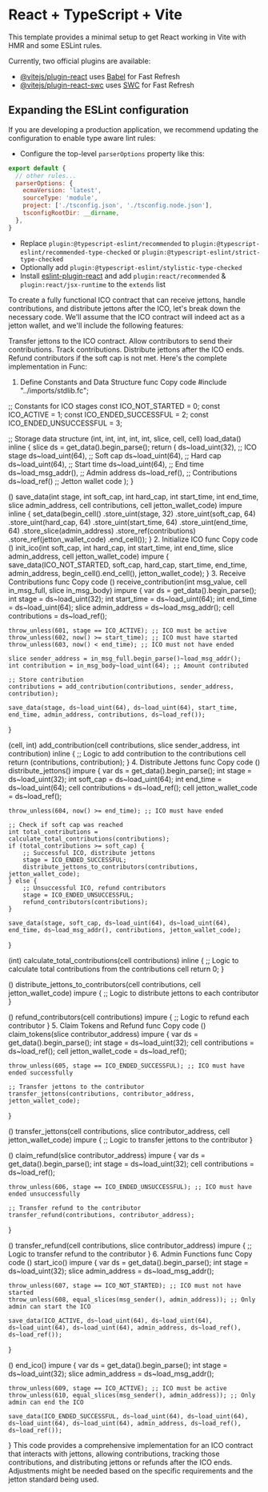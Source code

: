 # React + TypeScript + Vite

This template provides a minimal setup to get React working in Vite with HMR and some ESLint rules.

Currently, two official plugins are available:

- [@vitejs/plugin-react](https://github.com/vitejs/vite-plugin-react/blob/main/packages/plugin-react/README.md) uses [Babel](https://babeljs.io/) for Fast Refresh
- [@vitejs/plugin-react-swc](https://github.com/vitejs/vite-plugin-react-swc) uses [SWC](https://swc.rs/) for Fast Refresh

## Expanding the ESLint configuration

If you are developing a production application, we recommend updating the configuration to enable type aware lint rules:

- Configure the top-level `parserOptions` property like this:

```js
export default {
  // other rules...
  parserOptions: {
    ecmaVersion: 'latest',
    sourceType: 'module',
    project: ['./tsconfig.json', './tsconfig.node.json'],
    tsconfigRootDir: __dirname,
  },
}
```

- Replace `plugin:@typescript-eslint/recommended` to `plugin:@typescript-eslint/recommended-type-checked` or `plugin:@typescript-eslint/strict-type-checked`
- Optionally add `plugin:@typescript-eslint/stylistic-type-checked`
- Install [eslint-plugin-react](https://github.com/jsx-eslint/eslint-plugin-react) and add `plugin:react/recommended` & `plugin:react/jsx-runtime` to the `extends` list


To create a fully functional ICO contract that can receive jettons, handle contributions, and distribute jettons after the ICO, let's break down the necessary code. We'll assume that the ICO contract will indeed act as a jetton wallet, and we'll include the following features:

Transfer jettons to the ICO contract.
Allow contributors to send their contributions.
Track contributions.
Distribute jettons after the ICO ends.
Refund contributors if the soft cap is not met.
Here's the complete implementation in Func:

1. Define Constants and Data Structure
func
Copy code
#include "../imports/stdlib.fc";

;; Constants for ICO stages
const ICO_NOT_STARTED = 0;
const ICO_ACTIVE = 1;
const ICO_ENDED_SUCCESSFUL = 2;
const ICO_ENDED_UNSUCCESSFUL = 3;

;; Storage data structure
(int, int, int, int, int, slice, cell, cell) load_data() inline {
    slice ds = get_data().begin_parse();
    return (
        ds~load_uint(32), ;; ICO stage
        ds~load_uint(64), ;; Soft cap
        ds~load_uint(64), ;; Hard cap
        ds~load_uint(64), ;; Start time
        ds~load_uint(64), ;; End time
        ds~load_msg_addr(), ;; Admin address
        ds~load_ref(), ;; Contributions
        ds~load_ref()  ;; Jetton wallet code
    );
}

() save_data(int stage, int soft_cap, int hard_cap, int start_time, int end_time, slice admin_address, cell contributions, cell jetton_wallet_code) impure inline {
    set_data(begin_cell()
        .store_uint(stage, 32)
        .store_uint(soft_cap, 64)
        .store_uint(hard_cap, 64)
        .store_uint(start_time, 64)
        .store_uint(end_time, 64)
        .store_slice(admin_address)
        .store_ref(contributions)
        .store_ref(jetton_wallet_code)
    .end_cell());
}
2. Initialize ICO
func
Copy code
() init_ico(int soft_cap, int hard_cap, int start_time, int end_time, slice admin_address, cell jetton_wallet_code) impure {
    save_data(ICO_NOT_STARTED, soft_cap, hard_cap, start_time, end_time, admin_address, begin_cell().end_cell(), jetton_wallet_code);
}
3. Receive Contributions
func
Copy code
() receive_contribution(int msg_value, cell in_msg_full, slice in_msg_body) impure {
    var ds = get_data().begin_parse();
    int stage = ds~load_uint(32);
    int start_time = ds~load_uint(64);
    int end_time = ds~load_uint(64);
    slice admin_address = ds~load_msg_addr();
    cell contributions = ds~load_ref();

    throw_unless(601, stage == ICO_ACTIVE); ;; ICO must be active
    throw_unless(602, now() >= start_time); ;; ICO must have started
    throw_unless(603, now() < end_time); ;; ICO must not have ended

    slice sender_address = in_msg_full.begin_parse()~load_msg_addr();
    int contribution = in_msg_body~load_uint(64); ;; Amount contributed

    ;; Store contribution
    contributions = add_contribution(contributions, sender_address, contribution);

    save_data(stage, ds~load_uint(64), ds~load_uint(64), start_time, end_time, admin_address, contributions, ds~load_ref());
}

(cell, int) add_contribution(cell contributions, slice sender_address, int contribution) inline {
    ;; Logic to add contribution to the contributions cell
    return (contributions, contribution);
}
4. Distribute Jettons
func
Copy code
() distribute_jettons() impure {
    var ds = get_data().begin_parse();
    int stage = ds~load_uint(32);
    int soft_cap = ds~load_uint(64);
    int end_time = ds~load_uint(64);
    cell contributions = ds~load_ref();
    cell jetton_wallet_code = ds~load_ref();

    throw_unless(604, now() >= end_time); ;; ICO must have ended

    ;; Check if soft cap was reached
    int total_contributions = calculate_total_contributions(contributions);
    if (total_contributions >= soft_cap) {
        ;; Successful ICO, distribute jettons
        stage = ICO_ENDED_SUCCESSFUL;
        distribute_jettons_to_contributors(contributions, jetton_wallet_code);
    } else {
        ;; Unsuccessful ICO, refund contributors
        stage = ICO_ENDED_UNSUCCESSFUL;
        refund_contributors(contributions);
    }

    save_data(stage, soft_cap, ds~load_uint(64), ds~load_uint(64), end_time, ds~load_msg_addr(), contributions, jetton_wallet_code);
}

(int) calculate_total_contributions(cell contributions) inline {
    ;; Logic to calculate total contributions from the contributions cell
    return 0;
}

() distribute_jettons_to_contributors(cell contributions, cell jetton_wallet_code) impure {
    ;; Logic to distribute jettons to each contributor
}

() refund_contributors(cell contributions) impure {
    ;; Logic to refund each contributor
}
5. Claim Tokens and Refund
func
Copy code
() claim_tokens(slice contributor_address) impure {
    var ds = get_data().begin_parse();
    int stage = ds~load_uint(32);
    cell contributions = ds~load_ref();
    cell jetton_wallet_code = ds~load_ref();

    throw_unless(605, stage == ICO_ENDED_SUCCESSFUL); ;; ICO must have ended successfully

    ;; Transfer jettons to the contributor
    transfer_jettons(contributions, contributor_address, jetton_wallet_code);
}

() transfer_jettons(cell contributions, slice contributor_address, cell jetton_wallet_code) impure {
    ;; Logic to transfer jettons to the contributor
}

() claim_refund(slice contributor_address) impure {
    var ds = get_data().begin_parse();
    int stage = ds~load_uint(32);
    cell contributions = ds~load_ref();

    throw_unless(606, stage == ICO_ENDED_UNSUCCESSFUL); ;; ICO must have ended unsuccessfully

    ;; Transfer refund to the contributor
    transfer_refund(contributions, contributor_address);
}

() transfer_refund(cell contributions, slice contributor_address) impure {
    ;; Logic to transfer refund to the contributor
}
6. Admin Functions
func
Copy code
() start_ico() impure {
    var ds = get_data().begin_parse();
    int stage = ds~load_uint(32);
    slice admin_address = ds~load_msg_addr();

    throw_unless(607, stage == ICO_NOT_STARTED); ;; ICO must not have started
    throw_unless(608, equal_slices(msg_sender(), admin_address)); ;; Only admin can start the ICO

    save_data(ICO_ACTIVE, ds~load_uint(64), ds~load_uint(64), ds~load_uint(64), ds~load_uint(64), admin_address, ds~load_ref(), ds~load_ref());
}

() end_ico() impure {
    var ds = get_data().begin_parse();
    int stage = ds~load_uint(32);
    slice admin_address = ds~load_msg_addr();

    throw_unless(609, stage == ICO_ACTIVE); ;; ICO must be active
    throw_unless(610, equal_slices(msg_sender(), admin_address)); ;; Only admin can end the ICO

    save_data(ICO_ENDED_SUCCESSFUL, ds~load_uint(64), ds~load_uint(64), ds~load_uint(64), ds~load_uint(64), admin_address, ds~load_ref(), ds~load_ref());
}
This code provides a comprehensive implementation for an ICO contract that interacts with jettons, allowing contributions, tracking those contributions, and distributing jettons or refunds after the ICO ends. Adjustments might be needed based on the specific requirements and the jetton standard being used.